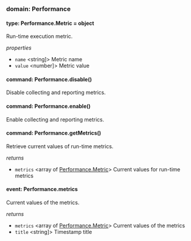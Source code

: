 
### domain: Performance

#### type: Performance.Metric = object

Run-time execution metric.

*properties*
  - `name` <string]> Metric name
  - `value` <number]> Metric value

#### command: Performance.disable()

Disable collecting and reporting metrics.

#### command: Performance.enable()

Enable collecting and reporting metrics.

#### command: Performance.getMetrics()

Retrieve current values of run-time metrics.

*returns*
- `metrics` <array of [Performance.Metric]> Current values for run-time metrics

#### event: Performance.metrics

Current values of the metrics.

*returns*
- `metrics` <array of [Performance.Metric]> Current values of the metrics
- `title` <string]> Timestamp title

[Performance.Metric]: performance.md#performancemetric